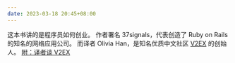 ```yaml
---
date: 2023-03-18 20:45+08:00
---
```


这本书讲的是程序员如何创业。
作者署名 37signals，代表创造了 Ruby on Rails 的知名的网络应用公司。
而译者 Olivia Han，是知名优质中文社区 [V2EX](https://www.v2ex.com/?r=xieyuheng) 的创始人。
[附：译者谈 V2EX](https://www.ifanr.com/22202)

<readonlylink href="https://readonlylink-books.netlify.app/rework/book.json" />
